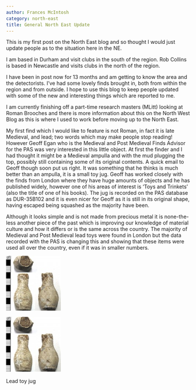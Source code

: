 ```yaml
---
author: Frances McIntosh
category: north-east
title: General North East Update
---
```


This is my first post on the North East blog and so thought I would just update people as to the situation here in the NE.

I am based in Durham and visit clubs in the south of the region. Rob Collins is based in Newcastle and visits clubs in the north of the region.

I have been in post now for 13 months and am getting to know the area and the detectorists. I’ve had some lovely finds brought in, both from within the region and from outside. I hope to use this blog to keep people updated with some of the new and interesting things which are reported to me.

I am currently finishing off a part-time research masters (MLitt) looking at Roman Brooches and there is more information about this on the North West Blog as this is where I used to work before moving up to the North East.

My first find which I would like to feature is not Roman, in fact it is late Medieval, and lead; two words which may make people stop reading! However Geoff Egan who is the Medieval and Post Medieval Finds Advisor for the PAS was very interested in this little object. At first the finder and I had thought it might be a Medieval ampulla and with the mud plugging the top, possibly still containing some of its original contents. A quick email to Geoff though soon put us right. It was something that he thinks is much better than an ampulla, it is a small toy jug. Geoff has worked closely with the finds from London where they have huge amounts of objects and he has published widely, however one of his areas of interest is ‘Toys and Trinkets’ (also the title of one of his books).  The jug is recorded on the PAS database as DUR-35B102 and it is even nicer for Geoff as it is still in its original shape, having escaped being squashed as the majority have been.

Although it looks simple and is not made from precious metal it is none-the-less another piece of the past which is improving our knowledge of material culture and how it differs or is the same across the country. The majority of Medieval and Post Medieval lead toys were found in London but the data recorded with the PAS is changing this and showing that these items were used all over the country, even if it was in smaller numbers.

![brown ampulla DUR-35B102](/files/2010/08/brown-ampulla-DUR-35B102-150x150.jpg "brown ampulla DUR-35B102")

![Lead toy jug](/files/2010/08/brown-ampulla-DUR-35B1021-150x150.jpg "DUR-35B102")

Lead toy jug
